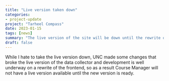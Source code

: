 ```yaml
---
title: "Live version taken down"
categories:
- project-update
project: "Tarheel Compass"
date: 2023-01-15
tags: [news]
summary: "The live version of the site will be down until the rewrite of the frontend is complete"
draft: false
---
```

While I hate to take the live version down, UNC made some changes that broke the live version of the data collector and development is well underway on a rewrite of the frontend, so as a result Course Manager will not have a live version available until the new version is ready.
